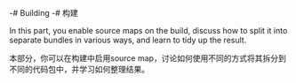 -# Building
-# 构建

In this part, you enable source maps on the build, discuss how to split it into separate bundles in various ways, and learn to tidy up the result.

本部分，你可以在构建中启用source map，讨论如何使用不同的方式将其拆分到不同的代码包中，并学习如何整理结果。